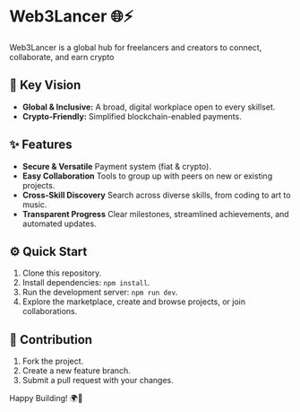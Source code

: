 # Web3Lancer 🌐⚡

Web3Lancer is a global hub for freelancers and creators to connect, collaborate, and earn crypto


## 🚀 Key Vision
- **Global & Inclusive:** A broad, digital workplace open to every skillset.
- **Crypto-Friendly:** Simplified blockchain-enabled payments.

## ✨ Features
- **Secure & Versatile** Payment system (fiat & crypto).
- **Easy Collaboration** Tools to group up with peers on new or existing projects.
- **Cross-Skill Discovery** Search across diverse skills, from coding to art to music.
- **Transparent Progress** Clear milestones, streamlined achievements, and automated updates.

## ⚙️ Quick Start
1. Clone this repository.
2. Install dependencies: `npm install`.
3. Run the development server: `npm run dev`.
4. Explore the marketplace, create and browse projects, or join collaborations.

## 🤝 Contribution
1. Fork the project.
2. Create a new feature branch.
3. Submit a pull request with your changes.

Happy Building! 🌍🔗
